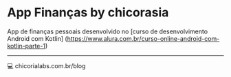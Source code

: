 # App Finanças by chicorasia

App de finanças pessoais desenvolvido no [curso de desenvolvimento Android com Kotlin] (https://www.alura.com.br/curso-online-android-com-kotlin-parte-1)

****

:computer: chicorialabs.com.br/blog
